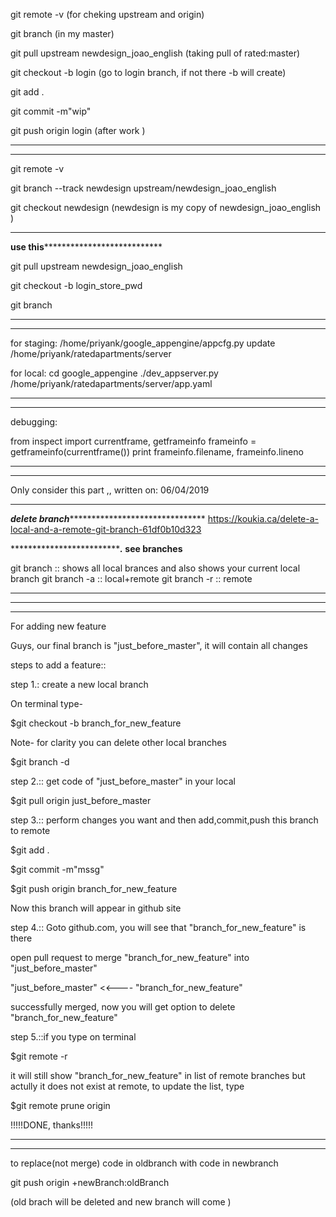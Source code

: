 git remote -v (for cheking upstream and origin)


git branch  (in my master)

git pull  upstream newdesign_joao_english   (taking pull of rated:master) 

git checkout -b login (go to login branch,     if not there -b will create)


git add .

git commit -m"wip"

git push origin login  (after work )



*********************************************************
*********************************************
git remote -v


git branch --track newdesign upstream/newdesign_joao_english   

git checkout newdesign (newdesign is my copy of newdesign_joao_english )


***********************************************************
************use this***************************************

git pull upstream newdesign_joao_english

git checkout -b login_store_pwd

git branch

**************************************************************
****************************************************************




for staging:
/home/priyank/google_appengine/appcfg.py update /home/priyank/ratedapartments/server


for local: 
cd google_appengine
./dev_appserver.py  /home/priyank/ratedapartments/server/app.yaml

**************************************************************
**************************************************************
debugging:

from inspect import currentframe, getframeinfo
frameinfo = getframeinfo(currentframe())
print frameinfo.filename, frameinfo.lineno









**********************************************************************
**********************************************************************
Only consider this part   ,, written on: 06/04/2019

**********************************************************************
*************delete branch********************************************
https://koukia.ca/delete-a-local-and-a-remote-git-branch-61df0b10d323






******************************************************************.*****
************see branches************************************************

git branch      ::   shows all local brances and also shows your current local branch
git branch -a   ::   local+remote
git branch -r   ::   remote

**************************************************************************




*********************************************************************
**********************************************************************

For adding new feature

Guys, our final branch is "just_before_master", it will contain all changes

steps to add a feature::



step 1.: create a new local branch

On terminal type-

$git checkout -b branch_for_new_feature

Note- for clarity you can delete other local branches

$git branch -d <local branch name>



step 2.:: get code of "just_before_master" in your local

$git pull origin just_before_master



step 3.:: perform changes you want and then add,commit,push this branch to remote

$git add .

$git commit -m"mssg"

$git push origin branch_for_new_feature

Now this branch will appear in github site



step 4.:: Goto github.com, you will see that "branch_for_new_feature" is there
  
open pull request to merge "branch_for_new_feature" into "just_before_master"

"just_before_master"  <<----   "branch_for_new_feature"

successfully merged, now you will get option to delete  "branch_for_new_feature"




step 5.::if you type on terminal

$git remote -r

it will still show "branch_for_new_feature" in list of remote branches but actully it does not exist at remote, to update the list, type


$git remote prune origin 


!!!!!DONE, thanks!!!!!



****************************************************************************************	*
***********************************************************************************

to replace(not merge) code in oldbranch with code in newbranch

git push origin +newBranch:oldBranch


(old brach will be deleted and new branch will come )
